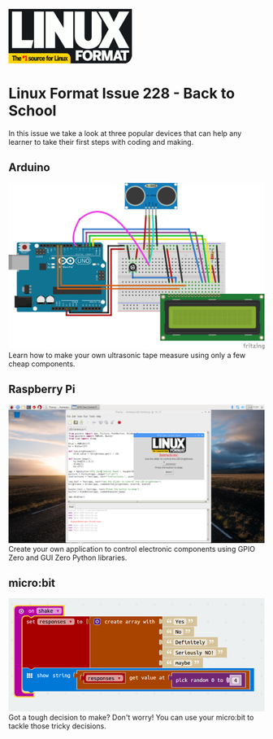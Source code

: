 ![alt](https://raw.githubusercontent.com/lesp/LXF228-Back-To-School/master/Raspberry%20Pi/lxf.gif)
# Linux Format Issue 228 - Back to School

In this issue we take a look at three popular devices that can help any learner to take their first steps with coding and making.

## Arduino
![alt](https://raw.githubusercontent.com/lesp/LXF228-Back-To-School/master/Arduino/LCD-Tape-Measure_bb.png)
Learn how to make your own ultrasonic tape measure using only a few cheap components.
 
## Raspberry Pi
![alt](https://raw.githubusercontent.com/lesp/LXF228-Back-To-School/master/Raspberry%20Pi/2017-07-03-112154_1824x984_scrot.png)
Create your own application to control electronic components using GPIO Zero and GUI Zero Python libraries.

## micro:bit
![alt](https://raw.githubusercontent.com/lesp/LXF228-Back-To-School/master/microbit/Images/Final-Code.png)
Got a tough decision to make? Don't worry! You can use your micro:bit to tackle those tricky decisions.


